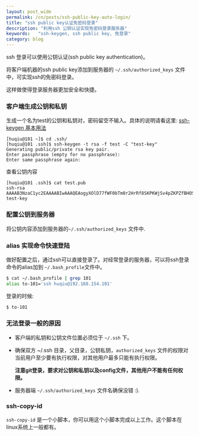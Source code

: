 ```yaml
---
layout: post_wide
permalink: /cn/posts/ssh-public-key-auto-login/
title: "ssh public key认证免密码登录"
description: "利用ssh 公钥认证实现免密码登录服务器"
keywords:   "ssh-keygen, ssh public key, 免登录"
category: blog
---
```


ssh 登录可以使用公钥认证(ssh public key authentication)。

将客户端机器的ssh public key添加到服务器的 `~/.ssh/authorized_keys` 文件中，可实现ssh的免密码登录。

这样做使得登录服务器更加安全和快捷。


### 客户端生成公钥和私钥

生成一个名为test的公钥和私钥对，密码留空不输入。具体的说明请看这里: [ssh-keygen 基本用法](http://www.liaohuqiu.com/cn/posts/ssh-keygen-abc/)

```
[huqiu@101 ~]$ cd .ssh/
[huqiu@101 .ssh]$ ssh-keygen -t rsa -f test -C "test-key"
Generating public/private rsa key pair.
Enter passphrase (empty for no passphrase):
Enter same passphrase again:
```

查看公钥内容

```
[huqiu@101 .ssh]$ cat test.pub
ssh-rsa
AAAAB3NzaC1yc2EAAAABIwAAAQEAogyXOlD77fWF0bTm0r2HrRf8SKPKWjSv4pZKPZfBHOSZI8B0EDGr5/dpsMCPHUcZBt9v5BgJvLao/znBabap6TWt1yuStDh2rnzXY5uTFah0AiMlnQ7DhjkcctdLfLErz1V2jFTXEC2oGOanLoObpHV+LyeXkn/+i0VekT3QiULSkpzK/gsCtaLmaHLbGxv4GGGAoHtTZrfw09hGo47AeiyxzczcBa7TPXSATVPtCStWk+jzMcIyTyxcE7ORIsClN5xNLnbXiEQF5jOcP0qbjAmOH256E565VFh2WC8srjadfUm6jZLEiE5w7lp2/3rRynAsnF0zjEONE9aPUPhiNw==
test-key
```

### 配置公钥到服务器

将公钥内容添加到服务器的`~/.ssh/authorized_keys` 文件中.


### alias 实现命令快速登陆

做好配置之后，通过ssh可以直接登录了。对经常登录的服务器，可以将ssh登录命令的alias加到 `~/.bash_profile`文件中。

```bash
$ cat ~/.bash_profile | grep 101
alias to-101='ssh huqiu@192.168.154.101'
```

登录的时候:

```bash
$ to-101
```

### 无法登录一般的原因

*   客户端的私钥和公钥文件位置必须位于 `~/.ssh` 下。

*   确保双方 ~/.ssh 目录，父目录，公钥私钥，`authorized_keys` 文件的权限对当前用户至少要有执行权限，对其他用户最多只能有执行权限。

    **注意git登录，要求对公钥和私钥以及config文件，其他用户不能有任何权限。**

*   服务器端 `~/.ssh/authorized_keys` 文件名确保没错 :).


### ssh-copy-id

`ssh-copy-id` 是一个小脚本，你可以用这个小脚本完成以上工作。这个脚本在linux系统上一般都有。
